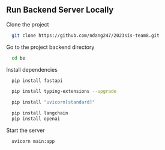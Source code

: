 
## Run Backend Server Locally

Clone the project

```bash
  git clone https://github.com/ndang247/2023sis-team8.git
```

Go to the project backend directory

```bash
  cd be
```

Install dependencies

```bash
  pip install fastapi
```
```bash
  pip install typing-extensions --upgrade
```
```bash
  pip install "uvicorn[standard]"
```
```bash
  pip install langchain
  pip install openai
```

Start the server

```bash
  uvicorn main:app
```


